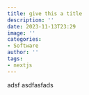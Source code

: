 ```yaml
---
title: give this a title
description: ''
date: 2023-11-13T23:29
image: ''
categories:
- Software
author: ''
tags:
- nextjs
---
```


adsf asdfasfads